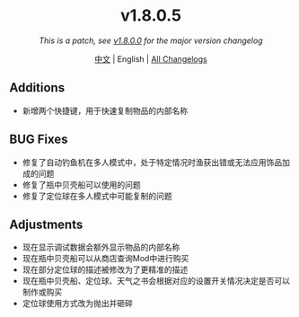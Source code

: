 ﻿<h1 align="center">v1.8.0.5</h1>

<div align="center">

*This is a patch, see [v1.8.0.0](v1.8.0.0.md) for the major version changelog*

[中文](../zh/v1.8.0.5.md) | English | [All Changelogs](../../ChangeLog-en.md)

</div>

## Additions

- 新增两个快捷键，用于快速复制物品的内部名称

## BUG Fixes

- 修复了自动钓鱼机在多人模式中，处于特定情况时渔获出错或无法应用饰品加成的问题
- 修复了瓶中贝壳船可以使用的问题
- 修复了定位球在多人模式中可能复制的问题

## Adjustments

- 现在显示调试数据会额外显示物品的内部名称
- 现在瓶中贝壳船可以从商店查询Mod中进行购买
- 现在部分定位球的描述被修改为了更精准的描述
- 现在瓶中贝壳船、定位球、天气之书会根据对应的设置开关情况决定是否可以制作或购买
- 定位球使用方式改为抛出并砸碎